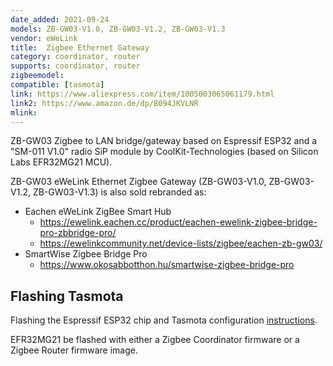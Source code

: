 ```yaml
---
date_added: 2021-09-24
models: ZB-GW03-V1.0, ZB-GW03-V1.2, ZB-GW03-V1.3
vendor: eWeLink
title:  Zigbee Ethernet Gateway
category: coordinator, router
supports: coordinator, router
zigbeemodel: 
compatible: [tasmota]
link: https://www.aliexpress.com/item/1005003065061179.html
link2: https://www.amazon.de/dp/B094JKVLNR
mlink: 
---
```

ZB-GW03 Zigbee to LAN bridge/gateway based on Espressif ESP32 and a "SM-011 V1.0" radio SiP module by CoolKit-Technologies (based on Silicon Labs EFR32MG21 MCU).

ZB-GW03 eWeLink Ethernet Zigbee Gateway (ZB-GW03-V1.0, ZB-GW03-V1.2, ZB-GW03-V1.3) is also sold rebranded as:
* Eachen eWeLink ZigBee Smart Hub
  * https://ewelink.eachen.cc/product/eachen-ewelink-zigbee-bridge-pro-zbbridge-pro/
  * https://ewelinkcommunity.net/device-lists/zigbee/eachen-zb-gw03/
* SmartWise Zigbee Bridge Pro
  * https://www.okosabbotthon.hu/smartwise-zigbee-bridge-pro

## Flashing Tasmota 

Flashing the Espressif ESP32 chip and Tasmota configuration [instructions](https://templates.blakadder.com/ewelink_ZB-GW03).

EFR32MG21 be flashed with either a Zigbee Coordinator firmware or a Zigbee Router firmware image.


